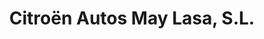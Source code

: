 ---
title: "Citroën Autos May Lasa, S.L."
url: /bilbao/citroen-autos-may-lasa-s-l/
shop: Autohaus
---